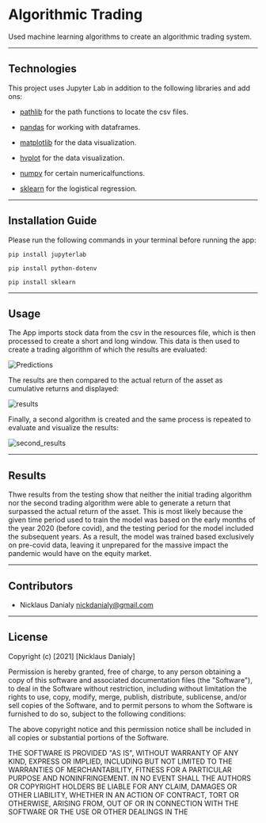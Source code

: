 # Algorithmic Trading
Used machine learning algorithms to create an algorithmic trading system.
 
---

## Technologies

This project uses Jupyter Lab in addition to the following libraries and add ons:

* [pathlib](https://docs.python.org/3/library/pathlib.html) for the path functions to locate the csv files.

* [pandas](https://pandas.pydata.org/docs/) for working with dataframes.

* [matplotlib](https://docs.python.org/3/library/pathlib.html) for the data visualization.

* [hvplot](https://hvplot.holoviz.org/) for the data visualization.

* [numpy](https://numpy.org/doc/) for certain numericalfunctions.

* [sklearn](https://scikit-learn.org/stable/user_guide.html) for the logistical regression.
---

## Installation Guide

Please run the following commands in your terminal before running the app:
```
pip install jupyterlab

pip install python-dotenv

pip install sklearn

```
---

## Usage

The App imports stock data from the csv in the resources file, which is then processed to create a short and long window. This data is then used to create a trading algorithm of which the results are evaluated:

![Predictions](https://user-images.githubusercontent.com/96391748/161412692-db475895-7d8a-4f0a-96f8-a6959b003fd2.PNG)

The results are then compared to the actual return of the asset as cumulative returns and displayed:

![results](https://user-images.githubusercontent.com/96391748/161412753-1f427ecb-44fb-4925-8420-b62284bf1c21.PNG)

Finally, a second algorithm is created and the same process is repeated to evaluate and visualize the results:

![second_results](https://user-images.githubusercontent.com/96391748/161412785-d1a3e7dc-e26f-4abf-95e0-3e85a9a4b367.PNG)

---

## Results

Thwe results from the testing show that neither the initial trading algorithm nor the second trading algorithm were able to generate a return that surpassed the actual return of the asset. This is most likely because the given time period used to train the model was based on the early months of the year 2020 (before covid), and the testing period for the model included the subsequent years. As a result, the model was trained based exclusively on pre-covid data, leaving it unprepared for the massive impact the pandemic would have on the equity market.

---

## Contributors

* Nicklaus Danialy nickdanialy@gmail.com 

---

## License

Copyright (c) [2021] [Nicklaus Danialy]

Permission is hereby granted, free of charge, to any person obtaining a copy
of this software and associated documentation files (the "Software"), to deal
in the Software without restriction, including without limitation the rights
to use, copy, modify, merge, publish, distribute, sublicense, and/or sell
copies of the Software, and to permit persons to whom the Software is
furnished to do so, subject to the following conditions:

The above copyright notice and this permission notice shall be included in all
copies or substantial portions of the Software.

THE SOFTWARE IS PROVIDED "AS IS", WITHOUT WARRANTY OF ANY KIND, EXPRESS OR
IMPLIED, INCLUDING BUT NOT LIMITED TO THE WARRANTIES OF MERCHANTABILITY,
FITNESS FOR A PARTICULAR PURPOSE AND NONINFRINGEMENT. IN NO EVENT SHALL THE
AUTHORS OR COPYRIGHT HOLDERS BE LIABLE FOR ANY CLAIM, DAMAGES OR OTHER
LIABILITY, WHETHER IN AN ACTION OF CONTRACT, TORT OR OTHERWISE, ARISING FROM,
OUT OF OR IN CONNECTION WITH THE SOFTWARE OR THE USE OR OTHER DEALINGS IN THE